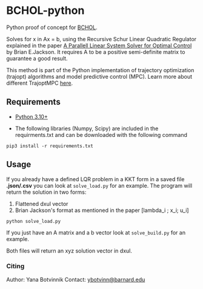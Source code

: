# BCHOL-python

Python proof of concept for [BCHOL](https://github.com/A2R-Lab/BCHOL). 

Solves for x in Ax = b, using the Recursive Schur Linear Quadratic Regulator explained in the paper [A Parallell Linear System Solver for Optimal Control](https://bjack205.github.io/papers/rslqr.pdf) by Brian E.Jackson. It requires A to be a positive semi-definite matrix to guarantee a good result.

This method is part of the Python implementation of trajectory optimization (trajopt) algorithms and model predictive control (MPC). Learn more about different TrajoptMPC [here](https://github.com/A2R-Lab/TrajoptMPCReference).

## Requirements
- [Python 3.10+](https://www.python.org/downloads/)


- The following libraries (Numpy, Scipy) are included in the requirments.txt and can be downloaded with the following command
```shell
pip3 install -r requirements.txt
```

## Usage

<!-- Add actual code lines for example! -->

If you already have a defined LQR problem in a KKT form in a saved file **.json/.csv** you can look at ```solve_load.py``` for an example. The program will return the solution in two forms:
1. Flattened dxul vector 
2. Brian Jackson's format as mentioned in the paper [lambda_i ; x_i; u_i]

```shell
python solve_load.py
```

If you just have an A matrix and a b vector look at  ```solve_build.py``` for an example.

Both files will return an xyz solution vector in dxul.



### Citing

Author: Yana Botvinnik
Contact: ybotvinn@barnard.edu

<!-- Finish the paper to be able to cite it!
To cite this work in your research, please use the following bibtex:
```

``` -->
